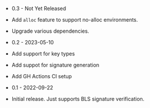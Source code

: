 
* 0.3 - Not Yet Released

* Add `alloc` feature to support no-alloc environments.
* Upgrade various dependencies.

* 0.2 - 2023-05-10

* Add support for key types
* Add suppot for signature generation
* Add GH Actions CI setup

* 0.1 - 2022-09-22

* Initial release. Just supports BLS signature verification.
